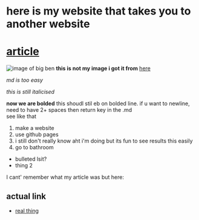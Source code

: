 # here is my website that takes you to another website
# [article](https://www.youtube.com/watch?v=dQw4w9WgXcQ)


![image of big ben](https://images.theconversation.com/files/182776/original/file-20170821-27160-1kwep4u.jpg?ixlib=rb-1.1.0&q=45&auto=format&w=1200&h=900.0&fit=crop)
**this is not my image i got it from** [here](https://images.theconversation.com/files/182776/original/file-20170821-27160-1kwep4u.jpg?ixlib=rb-1.1.0&q=45&auto=format&w=1200&h=900.0&fit=crop) 



*md is too easy*

_this is still italicised_     

**now we are bolded**
this shoudl stil eb on bolded line.
if u want to newline, need to have 2+ spaces then return key in the .md     
see like that

1. make a website
2. use github pages
3. i still don't really know aht i'm doing but its fun to see results this easily
4. go to bathroom


* bulleted lsit?
* thing 2   

























I cant' remember what my article was but here:  

## actual link
- [real thing](https://www.bbc.com/news/england)

